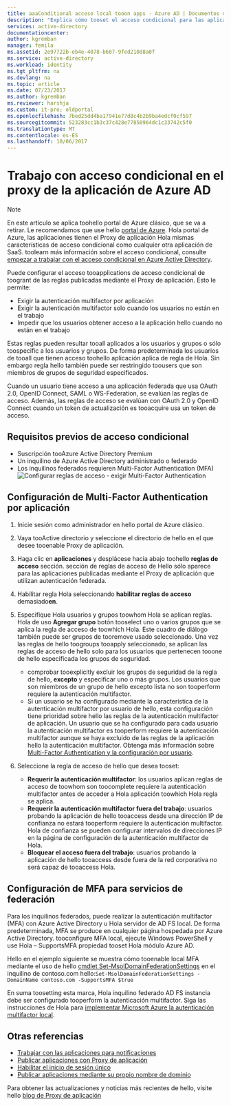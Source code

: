 ```yaml
---
title: aaaConditional acceso local tooon apps - Azure AD | Documentos de Microsoft
description: "Explica cómo tooset el acceso condicional para las aplicaciones se publique toobe acceder de forma remota con el Proxy de aplicación de Azure AD."
services: active-directory
documentationcenter: 
author: kgremban
manager: femila
ms.assetid: 2e97722b-eb4e-4078-b607-9fed210d8a0f
ms.service: active-directory
ms.workload: identity
ms.tgt_pltfrm: na
ms.devlang: na
ms.topic: article
ms.date: 07/23/2017
ms.author: kgremban
ms.reviewer: harshja
ms.custom: it-pro; oldportal
ms.openlocfilehash: 7bed25dd4ba17941e77d8c4b2b9ba4edcf0cf597
ms.sourcegitcommit: 523283cc1b3c37c428e77850964dc1c33742c5f0
ms.translationtype: MT
ms.contentlocale: es-ES
ms.lasthandoff: 10/06/2017
---
```

# <a name="working-with-conditional-access-in-azure-ad-application-proxy"></a>Trabajo con acceso condicional en el proxy de la aplicación de Azure AD

>[!NOTE]
>En este artículo se aplica toohello portal de Azure clásico, que se va a retirar. Le recomendamos que use hello [portal de Azure](https://portal.azure.com). Hola portal de Azure, las aplicaciones tienen el Proxy de aplicación Hola mismas características de acceso condicional como cualquier otra aplicación de SaaS. toolearn más información sobre el acceso condicional, consulte [empezar a trabajar con el acceso condicional en Azure Active Directory](active-directory-conditional-access-azure-portal-get-started.md).

Puede configurar el acceso tooapplications de acceso condicional de toogrant de las reglas publicadas mediante el Proxy de aplicación. Esto le permite:

* Exigir la autenticación multifactor por aplicación
* Exigir la autenticación multifactor solo cuando los usuarios no están en el trabajo
* Impedir que los usuarios obtener acceso a la aplicación hello cuando no están en el trabajo

Estas reglas pueden resultar tooall aplicados a los usuarios y grupos o sólo toospecific a los usuarios y grupos. De forma predeterminada los usuarios de tooall que tienen acceso toohello aplicación aplica de regla de Hola. Sin embargo regla hello también puede ser restringido toousers que son miembros de grupos de seguridad especificados.  

Cuando un usuario tiene acceso a una aplicación federada que usa OAuth 2.0, OpenID Connect, SAML o WS-Federation, se evalúan las reglas de acceso. Además, las reglas de acceso se evalúan con OAuth 2.0 y OpenID Connect cuando un token de actualización es tooacquire usa un token de acceso.

## <a name="conditional-access-prerequisites"></a>Requisitos previos de acceso condicional
* Suscripción tooAzure Active Directory Premium
* Un inquilino de Azure Active Directory administrado o federado
* Los inquilinos federados requieren Multi-Factor Authentication (MFA)  
    ![Configurar reglas de acceso - exigir Multi-Factor Authentication](./media/active-directory-application-proxy-conditional-access/application-proxy-conditional-access.png)

## <a name="configure-per-application-multi-factor-authentication"></a>Configuración de Multi-Factor Authentication por aplicación
1. Inicie sesión como administrador en hello portal de Azure clásico.
2. Vaya tooActive directorio y seleccione el directorio de hello en el que desee tooenable Proxy de aplicación.
3. Haga clic en **aplicaciones** y desplácese hacia abajo toohello **reglas de acceso** sección. sección de reglas de acceso de Hello sólo aparece para las aplicaciones publicadas mediante el Proxy de aplicación que utilizan autenticación federada.
4. Habilitar regla Hola seleccionando **habilitar reglas de acceso** demasiado**en**.
5. Especifique Hola usuarios y grupos toowhom Hola se aplican reglas. Hola de uso **Agregar grupo** botón tooselect uno o varios grupos que se aplica la regla de acceso de toowhich Hola. Este cuadro de diálogo también puede ser grupos de tooremove usado seleccionado.  Una vez las reglas de hello toogroups tooapply seleccionado, se aplican las reglas de acceso de hello solo para los usuarios que pertenecen tooone de hello especificada los grupos de seguridad.  

   * comprobar tooexplicitly excluir los grupos de seguridad de la regla de hello, **excepto** y especificar uno o más grupos. Los usuarios que son miembros de un grupo de hello excepto lista no son tooperform requiere la autenticación multifactor.  
   * Si un usuario se ha configurado mediante la característica de la autenticación multifactor por usuario de hello, esta configuración tiene prioridad sobre hello las reglas de la autenticación multifactor de aplicación. Un usuario que se ha configurado para cada usuario la autenticación multifactor es tooperform requiere la autenticación multifactor aunque se haya excluido de las reglas de la aplicación hello la autenticación multifactor. Obtenga más información sobre [Multi-Factor Authentication y la configuración por usuario](../multi-factor-authentication/multi-factor-authentication.md).
6. Seleccione la regla de acceso de hello que desea tooset:

   * **Requerir la autenticación multifactor**: los usuarios aplican reglas de acceso de toowhom son toocomplete requiere la autenticación multifactor antes de acceder a Hola aplicación toowhich Hola regla se aplica.
   * **Requerir la autenticación multifactor fuera del trabajo**: usuarios probando la aplicación de hello tooaccess desde una dirección IP de confianza no estará tooperform requiere la autenticación multifactor. Hola de confianza se pueden configurar intervalos de direcciones IP en la página de configuración de la autenticación multifactor de Hola.
   * **Bloquear el acceso fuera del trabajo**: usuarios probando la aplicación de hello tooaccess desde fuera de la red corporativa no será capaz de tooaccess Hola.

## <a name="configuring-mfa-for-federation-services"></a>Configuración de MFA para servicios de federación
Para los inquilinos federados, puede realizar la autenticación multifactor (MFA) con Azure Active Directory u Hola servidor de AD FS local. De forma predeterminada, MFA se produce en cualquier página hospedada por Azure Active Directory. tooconfigure MFA local, ejecute Windows PowerShell y use Hola – SupportsMFA propiedad tooset Hola módulo Azure AD.

Hello en el ejemplo siguiente se muestra cómo tooenable local MFA mediante el uso de hello [cmdlet Set-MsolDomainFederationSettings](https://msdn.microsoft.com/library/azure/dn194088.aspx) en el inquilino de contoso.com hello:`Set-MsolDomainFederationSettings -DomainName contoso.com -SupportsMFA $true `

En suma toosetting esta marca, Hola inquilino federado AD FS instancia debe ser configurado tooperform la autenticación multifactor. Siga las instrucciones de Hola para [implementar Microsoft Azure la autenticación multifactor local](../multi-factor-authentication/multi-factor-authentication-get-started-server.md).

## <a name="see-also"></a>Otras referencias
* [Trabajar con las aplicaciones para notificaciones](active-directory-application-proxy-claims-aware-apps.md)
* [Publicar aplicaciones con Proxy de aplicación](active-directory-application-proxy-publish.md)
* [Habilitar el inicio de sesión único](active-directory-application-proxy-sso-using-kcd.md)
* [Publicar aplicaciones mediante su propio nombre de dominio](active-directory-application-proxy-custom-domains.md)

Para obtener las actualizaciones y noticias más recientes de hello, visite hello [blog de Proxy de aplicación](http://blogs.technet.com/b/applicationproxyblog/)
